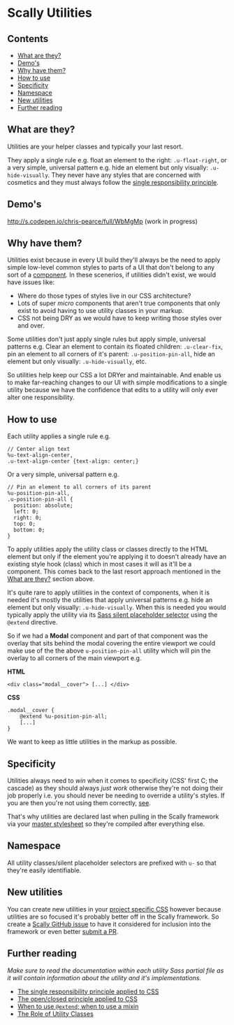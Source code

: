 # Scally Utilities




## Contents

- [What are they?](#what-are-they)
- [Demo's](#demos)
- [Why have them?](#why-have-them)
- [How to use](#how-to-use)
- [Specificity](#specificity)
- [Namespace](#namespace)
- [New utilities](#new-utilities)
- [Further reading](#further-reading)




## What are they?

Utilities are your helper classes and typically your last resort. 

They apply a single rule e.g. float an element to the right: `.u-float-right`, or a very simple, universal pattern e.g. hide an element but only visually: `.u-hide-visually`. They never have any styles that are concerned with cosmetics and they must always follow the [single responsibility principle](http://csswizardry.com/2012/04/the-single-responsibility-principle-applied-to-css/).




## Demo's

<http://s.codepen.io/chris-pearce/full/WbMgMp> (work in progress)




## Why have them?

Utilities exist because in every UI build they'll always be the need to apply simple low-level common styles to parts of a UI that don't belong to any sort of a [component](../components/README.md). In these scenerios, if utilities didn't exist, we would have issues like:

- Where do those types of styles live in our CSS architecture? 
- Lots of super *micro* components that aren't true components that only exist to avoid having to use utility classes in your markup.
- CSS not being DRY as we would have to keep writing those styles over and over.

Some utilities don't just apply single rules but apply simple, universal patterns e.g. Clear an element to contain its floated children: `.u-clear-fix`, pin an element to all corners of it's parent: `.u-position-pin-all`, hide an element but only visually: `.u-hide-visually`, etc.

So utilities help keep our CSS a lot DRYer and maintainable. And enable us to make far-reaching changes to our UI with simple modifications to a single utility because we have the confidence that edits to a utility will only ever alter one responsibility.




## How to use

Each utility applies a single rule e.g.

```
// Center align text
%u-text-align-center,
.u-text-align-center {text-align: center;}
```

Or a very simple, universal pattern e.g.

```
// Pin an element to all corners of its parent
%u-position-pin-all,
.u-position-pin-all {
  position: absolute;
  left: 0;
  right: 0;
  top: 0;
  bottom: 0;
}
```

To apply utilities apply the utility class or classes directly to the HTML element but only if the element you're applying it to doesn't already have an existing style hook (class) which in most cases it will as it'll be a component. This comes back to the last resort approach mentioned in the [What are they?](#what-are-they) section above.

It's quite rare to apply utilities in the context of components, when it is needed it's mostly the utilities that apply universal patterns e.g. hide an element but only visually: `.u-hide-visually`. When this is needed you would typically apply the utility via its [Sass silent placeholder selector](http://sass-lang.com/documentation/file.SASS_REFERENCE.html#placeholder_selectors_) using the `@extend` directive.

So if we had a **Modal** component and part of that component was the overlay that sits behind the modal covering the entire viewport we could make use of the the above `u-position-pin-all` utility which will pin the overlay to all corners of the main viewport e.g.

**HTML**

    <div class="modal__cover"> [...] </div>

**CSS**

    .modal__cover {
        @extend %u-position-pin-all;
        [...]
    }

We want to keep as little utilities in the markup as possible.




## Specificity

Utilities always need to *win* when it comes to specificity (CSS' first C; the cascade) as they should always *just work* otherwise they're not doing their job properly i.e. you should never be needing to override a utility's styles. If you are then you're not using them correctly, [see](#open-close-principle).

That's why utilities are declared last when pulling in the Scally framework via your [master stylesheet](../style.scss) so they're compiled after everything else.




## Namespace

All utility classes/silent placeholder selectors are prefixed with `u-` so that they're easily identifiable.




## New utilities

You can create new utilities in your [project specific CSS](../README.md#your-styles) however because utilities are so focused it's probably better off in the Scally framework. So create a [Scally GitHub issue](https://github.com/westfieldlabs/scally/issues) to have it considered for inclusion into the framework or even better [submit a PR](https://github.com/westfieldlabs/scally#contributing).




## Further reading

*Make sure to read the documentation within each utility Sass partial file as it will contain information about the utility and it's implementations.*

- [The single responsibility principle applied to CSS](http://csswizardry.com/2012/04/the-single-responsibility-principle-applied-to-css/)
- [The open/closed principle applied to CSS](http://csswizardry.com/2012/06/the-open-closed-principle-applied-to-css/)
- [When to use `@extend`; when to use a mixin](http://csswizardry.com/2014/11/when-to-use-extend-when-to-use-a-mixin/)
- [The Role of Utility Classes](http://davidtheclark.com/on-utility-classes/)
